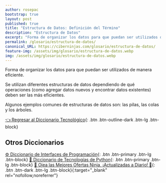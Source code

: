 ```yaml
---
author: rosepac
bootstrap: true
layout: post
published: true
title: "Estructura de Datos: Definición del Término"
description: "Estructura de Datos"
excerpt: "Forma de organizar los datos para que puedan ser utilizados de manera eficiente."
permalink: /glosario/estructura-de-datos/
canonical_URL: https://ciberninjas.com/glosario/estructura-de-datos/
feature-img: /assets/img/glosario/estructura-de-datos.webp
img: /assets/img/glosario/estructura-de-datos.webp
---
```


Forma de organizar los datos para que puedan ser utilizados de manera eficiente.

Se utilizan diferentes estructuras de datos dependiendo de qué operaciones (como agregar datos nuevos y encontrar datos existentes) deben ser las más eficientes.

Algunos ejemplos comunes de estructuras de datos son: las pilas, las colas y los árboles.

[👈 Regresar al Diccionario Tecnológico](/glosario/){: .btn .btn-outline-dark .btn-lg .btn-block}

## Otros Diccionarios

[⚙ Diccionario de Interfaces de Programación](/glosario/completo-interfaces-programacion/){: .btn .btn-primary .btn-lg .btn-block}
[🐍 Diccionario de Tecnologías de Python](/glosario/completo-tecnologias-python/){: .btn .btn-primary .btn-lg .btn-block}
[🎁 Ojea las Mejores Ofertas Ninja, ¡Actualizadas a Diario! 🛒](https://www.amazon.es/shop/cibercursos){: .btn .btn-dark .btn-lg .btn-block}{:target="_blank" rel="nofollow,noreferrer"}